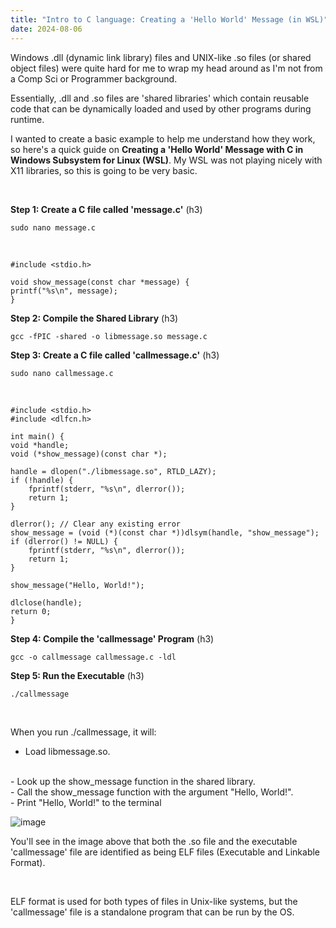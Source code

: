 ```yaml
---
title: "Intro to C language: Creating a 'Hello World' Message (in WSL)"
date: 2024-08-06
---
```


Windows .dll (dynamic link library) files and UNIX-like .so files (or shared object files) were quite hard for me to wrap my head around as I'm not from a Comp Sci or Programmer background.

Essentially, .dll and .so files are 'shared libraries' which contain reusable code that can be dynamically loaded and used by other programs during runtime.

I wanted to create a basic example to help me understand how they work, so here's a quick guide on **Creating a 'Hello World' Message with C in Windows Subsystem for Linux (WSL)**. My WSL was not playing nicely with X11 libraries, so this is going to be very basic.

<br>

**Step 1: Create a C file called 'message.c'** (h3)

    sudo nano message.c
    
<br>

    #include <stdio.h>

    void show_message(const char *message) {
    printf("%s\n", message);
    }

**Step 2: Compile the Shared Library** (h3)

    gcc -fPIC -shared -o libmessage.so message.c


**Step 3: Create a C file called 'callmessage.c'** (h3)

    sudo nano callmessage.c
    
<br>

    #include <stdio.h>
    #include <dlfcn.h>

    int main() {
    void *handle;
    void (*show_message)(const char *);

    handle = dlopen("./libmessage.so", RTLD_LAZY);
    if (!handle) {
        fprintf(stderr, "%s\n", dlerror());
        return 1;
    }

    dlerror(); // Clear any existing error
    show_message = (void (*)(const char *))dlsym(handle, "show_message");
    if (dlerror() != NULL) {
        fprintf(stderr, "%s\n", dlerror());
        return 1;
    }

    show_message("Hello, World!");

    dlclose(handle);
    return 0;
    }

**Step 4: Compile the 'callmessage' Program** (h3)

    gcc -o callmessage callmessage.c -ldl

**Step 5: Run the Executable** (h3)

    ./callmessage
    
<br>

When you run ./callmessage, it will:

- Load libmessage.so.
<br>
- Look up the show_message function in the shared library.
<br>
- Call the show_message function with the argument "Hello, World!".
<br>
- Print "Hello, World!" to the terminal

![image](https://github.com/user-attachments/assets/cd927d40-a891-4d82-88a6-a0b72605d059)

You'll see in the image above that both the .so file and the executable 'callmessage' file are identified as being ELF files (Executable and Linkable Format).

<br>

ELF format is used for both types of files in Unix-like systems, but the 'callmessage' file is a standalone program that can be run by the OS.
